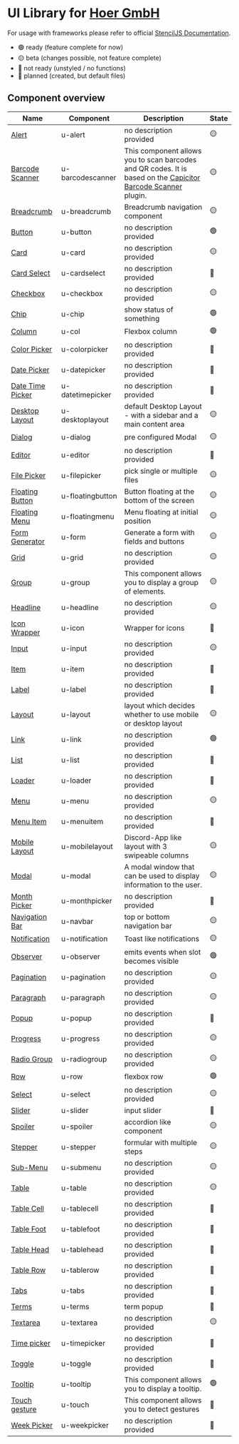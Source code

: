 # UI Library for [Hoer GmbH](https://hoer-electronic.de/en/)

For usage with frameworks please refer to official [StencilJS Documentation](https://stenciljs.com/docs/overview).

- 🟢 ready (feature complete for now)
- 🟡 beta (changes possible, not feature complete)
- 🔴 not ready (unstyled / no functions)
- 🔵 planned (created, but default files)

## Component overview

| Name                                                  | Component        | Description                                                                                                                                                             | State |
| ----------------------------------------------------- | ---------------- | ----------------------------------------------------------------------------------------------------------------------------------------------------------------------- | ----- |
| [Alert](./src/components/u-alert)                     | u-alert          | no description provided                                                                                                                                                 | 🟡    |
| [Barcode Scanner](./src/components/u-barcodescanner)  | u-barcodescanner | This component allows you to scan barcodes and QR codes. It is based on the [Capicitor Barcode Scanner](https://github.com/capacitor-community/barcode-scanner) plugin. | 🟡    |
| [Breadcrumb](./src/components/u-breadcrumb)           | u-breadcrumb     | Breadcrumb navigation component                                                                                                                                         | 🟡    |
| [Button](./src/components/u-button)                   | u-button         | no description provided                                                                                                                                                 | 🟢    |
| [Card](./src/components/u-card)                       | u-card           | no description provided                                                                                                                                                 | 🟡    |
| [Card Select](./src/components/u-cardselect)          | u-cardselect     | no description provided                                                                                                                                                 | 🔵    |
| [Checkbox](./src/components/u-checkbox)               | u-checkbox       | no description provided                                                                                                                                                 | 🟡    |
| [Chip](./src/components/u-chip)                       | u-chip           | show status of something                                                                                                                                                | 🟢    |
| [Column](./src/components/u-col)                      | u-col            | Flexbox column                                                                                                                                                          | 🟢    |
| [Color Picker](./src/components/u-colorpicker)        | u-colorpicker    | no description provided                                                                                                                                                 | 🔵    |
| [Date Picker](./src/components/u-datepicker)          | u-datepicker     | no description provided                                                                                                                                                 | 🔵    |
| [Date Time Picker](./src/components/u-datetimepicker) | u-datetimepicker | no description provided                                                                                                                                                 | 🔵    |
| [Desktop Layout](./src/components/u-desktoplayout)    | u-desktoplayout  | default Desktop Layout - with a sidebar and a main content area                                                                                                         | 🟡    |
| [Dialog](./src/components/u-dialog)                   | u-dialog         | pre configured Modal                                                                                                                                                    | 🟡    |
| [Editor](./src/components/u-editor)                   | u-editor         | no description provided                                                                                                                                                 | 🔵    |
| [File Picker](./src/components/u-filepicker)          | u-filepicker     | pick single or multiple files                                                                                                                                           | 🟡    |
| [Floating Button](./src/components/u-floatingbutton)  | u-floatingbutton | Button floating at the bottom of the screen                                                                                                                             | 🟡    |
| [Floating Menu](./src/components/u-floatingmenu)      | u-floatingmenu   | Menu floating at initial position                                                                                                                                       | 🟡    |
| [Form Generator](./src/components/u-form)             | u-form           | Generate a form with fields and buttons                                                                                                                                 | 🟡    |
| [Grid](./src/components/u-grid)                       | u-grid           | no description provided                                                                                                                                                 | 🟡    |
| [Group](./src/components/u-group)                     | u-group          | This component allows you to display a group of elements.                                                                                                               | 🟡    |
| [Headline](./src/components/u-headline)               | u-headline       | no description provided                                                                                                                                                 | 🟡    |
| [Icon Wrapper](./src/components/u-icon)               | u-icon           | Wrapper for icons                                                                                                                                                       | 🔵    |
| [Input](./src/components/u-input)                     | u-input          | no description provided                                                                                                                                                 | 🟡    |
| [Item](./src/components/u-item)                       | u-item           | no description provided                                                                                                                                                 | 🔵    |
| [Label](./src/components/u-label)                     | u-label          | no description provided                                                                                                                                                 | 🔵    |
| [Layout](./src/components/u-layout)                   | u-layout         | layout which decides whether to use mobile or desktop layout                                                                                                            | 🟡    |
| [Link](./src/components/u-link)                       | u-link           | no description provided                                                                                                                                                 | 🟢    |
| [List](./src/components/u-list)                       | u-list           | no description provided                                                                                                                                                 | 🔵    |
| [Loader](./src/components/u-loader)                   | u-loader         | no description provided                                                                                                                                                 | 🔵    |
| [Menu](./src/components/u-menu)                       | u-menu           | no description provided                                                                                                                                                 | 🟡    |
| [Menu Item](./src/components/u-menuitem)              | u-menuitem       | no description provided                                                                                                                                                 | 🔵    |
| [Mobile Layout](./src/components/u-mobilelayout)      | u-mobilelayout   | Discord-App like layout with 3 swipeable columns                                                                                                                        | 🟡    |
| [Modal](./src/components/u-modal)                     | u-modal          | A modal window that can be used to display information to the user.                                                                                                     | 🟡    |
| [Month Picker](./src/components/u-monthpicker)        | u-monthpicker    | no description provided                                                                                                                                                 | 🔵    |
| [Navigation Bar](./src/components/u-navbar)           | u-navbar         | top or bottom navigation bar                                                                                                                                            | 🟡    |
| [Notification](./src/components/u-notification)       | u-notification   | Toast like notifications                                                                                                                                                | 🟡    |
| [Observer](./src/components/u-observer)               | u-observer       | emits events when slot becomes visible                                                                                                                                  | 🟢    |
| [Pagination](./src/components/u-pagination)           | u-pagination     | no description provided                                                                                                                                                 | 🟡    |
| [Paragraph](./src/components/u-paragraph)             | u-paragraph      | no description provided                                                                                                                                                 | 🟡    |
| [Popup](./src/components/u-popup)                     | u-popup          | no description provided                                                                                                                                                 | 🔵    |
| [Progress](./src/components/u-progress)               | u-progress       | no description provided                                                                                                                                                 | 🟡    |
| [Radio Group](./src/components/u-radiogroup)          | u-radiogroup     | no description provided                                                                                                                                                 | 🟡    |
| [Row](./src/components/u-row)                         | u-row            | flexbox row                                                                                                                                                             | 🟢    |
| [Select](./src/components/u-select)                   | u-select         | no description provided                                                                                                                                                 | 🟡    |
| [Slider](./src/components/u-slider)                   | u-slider         | input slider                                                                                                                                                            | 🔵    |
| [Spoiler](./src/components/u-spoiler)                 | u-spoiler        | accordion like component                                                                                                                                                | 🟡    |
| [Stepper](./src/components/u-stepper)                 | u-stepper        | formular with multiple steps                                                                                                                                            | 🟡    |
| [Sub-Menu](./src/components/u-submenu)                | u-submenu        | no description provided                                                                                                                                                 | 🟡    |
| [Table](./src/components/u-table)                     | u-table          | no description provided                                                                                                                                                 | 🟡    |
| [Table Cell](./src/components/u-tablecell)            | u-tablecell      | no description provided                                                                                                                                                 | 🔴    |
| [Table Foot](./src/components/u-tablefoot)            | u-tablefoot      | no description provided                                                                                                                                                 | 🔵    |
| [Table Head](./src/components/u-tablehead)            | u-tablehead      | no description provided                                                                                                                                                 | 🔵    |
| [Table Row](./src/components/u-tablerow)              | u-tablerow       | no description provided                                                                                                                                                 | 🔵    |
| [Tabs](./src/components/u-tabs)                       | u-tabs           | no description provided                                                                                                                                                 | 🔵    |
| [Terms](./src/components/u-terms)                     | u-terms          | term popup                                                                                                                                                              | 🔵    |
| [Textarea](./src/components/u-textarea)               | u-textarea       | no description provided                                                                                                                                                 | 🟡    |
| [Time picker](./src/components/u-timepicker)          | u-timepicker     | no description provided                                                                                                                                                 | 🔵    |
| [Toggle](./src/components/u-toggle)                   | u-toggle         | no description provided                                                                                                                                                 | 🔵    |
| [Tooltip](./src/components/u-tooltip)                 | u-tooltip        | This component allows you to display a tooltip.                                                                                                                         | 🟢    |
| [Touch gesture](./src/components/u-touch)             | u-touch          | This component allows you to detect gestures                                                                                                                            | 🔵    |
| [Week Picker](./src/components/u-weekpicker)          | u-weekpicker     | no description provided                                                                                                                                                 | 🔵    |
